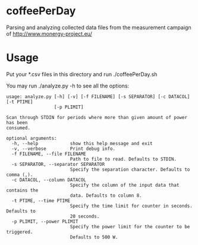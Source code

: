 coffeePerDay
============

Parsing and analyzing collected data files from the measurement campaign of http://www.monergy-project.eu/

Usage
=====

Put your *.csv files in this directory and run ./coffeePerDay.sh

You may run ./analyze.py -h to see all the options:
```
usage: analyze.py [-h] [-v] [-f FILENAME] [-s SEPARATOR] [-c DATACOL] [-t PTIME]
                  [-p PLIMIT]

Scan through STDIN for periods where more than given amount of power has been
consumed.

optional arguments:
  -h, --help            show this help message and exit
  -v, --verbose         Print debug info.
  -f FILENAME, --file FILENAME
                        Path to file to read. Defaults to STDIN.
  -s SEPARATOR, --separator SEPARATOR
                        Specify the separation character. Defaults to comma (,).
  -c DATACOL, --column DATACOL
                        Specify the column of the input data that contains the
                        data. Defaults to column 8.
  -t PTIME, --time PTIME
                        Specify the time limit for counter in seconds. Defaults to
                        20 seconds.
  -p PLIMIT, --power PLIMIT
                        Specify the power limit for the counter to be triggered.
                        Defaults to 500 W.
```
